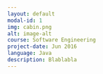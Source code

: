 ```yaml
---
layout: default
modal-id: 1
img: cabin.png
alt: image-alt
course: Software Engineering
project-date: Jun 2016
language: Java
description: Blablabla
---
```

